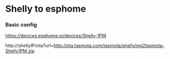 # Shelly to esphome

### Basic config 
https://devices.esphome.io/devices/Shelly-1PM


http://shellyIP/ota?url=http://ota.tasmota.com/tasmota/shelly/mg2tasmota-Shelly1PM.zip

